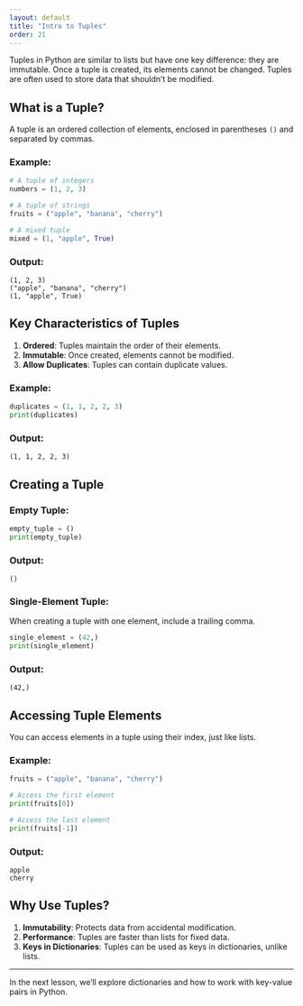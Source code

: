 ```yaml
---
layout: default
title: "Intro to Tuples"
order: 21
---
```


Tuples in Python are similar to lists but have one key difference: they are immutable. Once a tuple is created, its elements cannot be changed. Tuples are often used to store data that shouldn’t be modified.

## What is a Tuple?

A tuple is an ordered collection of elements, enclosed in parentheses `()` and separated by commas.

### Example:
```python
# A tuple of integers
numbers = (1, 2, 3)

# A tuple of strings
fruits = ("apple", "banana", "cherry")

# A mixed tuple
mixed = (1, "apple", True)
```

### Output:
```plaintext
(1, 2, 3)
("apple", "banana", "cherry")
(1, "apple", True)
```

## Key Characteristics of Tuples

1. **Ordered**: Tuples maintain the order of their elements.
2. **Immutable**: Once created, elements cannot be modified.
3. **Allow Duplicates**: Tuples can contain duplicate values.

### Example:
```python
duplicates = (1, 1, 2, 2, 3)
print(duplicates)
```

### Output:
```plaintext
(1, 1, 2, 2, 3)
```

## Creating a Tuple

### Empty Tuple:
```python
empty_tuple = ()
print(empty_tuple)
```

### Output:
```plaintext
()
```

### Single-Element Tuple:
When creating a tuple with one element, include a trailing comma.

```python
single_element = (42,)
print(single_element)
```

### Output:
```plaintext
(42,)
```

## Accessing Tuple Elements

You can access elements in a tuple using their index, just like lists.

### Example:
```python
fruits = ("apple", "banana", "cherry")

# Access the first element
print(fruits[0])

# Access the last element
print(fruits[-1])
```

### Output:
```plaintext
apple
cherry
```

## Why Use Tuples?

1. **Immutability**: Protects data from accidental modification.
2. **Performance**: Tuples are faster than lists for fixed data.
3. **Keys in Dictionaries**: Tuples can be used as keys in dictionaries, unlike lists.

---

In the next lesson, we’ll explore dictionaries and how to work with key-value pairs in Python.

